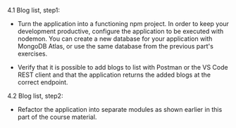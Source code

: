 4.1 Blog list, step1:
- Turn the application into a functioning npm project. In order to keep your development productive, configure the application to be executed with nodemon. You can create a new database for your application with MongoDB Atlas, or use the same database from the previous part's exercises.

- Verify that it is possible to add blogs to list with Postman or the VS Code REST client and that the application returns the added blogs at the correct endpoint.

4.2 Blog list, step2:
- Refactor the application into separate modules as shown earlier in this part of the course material.
